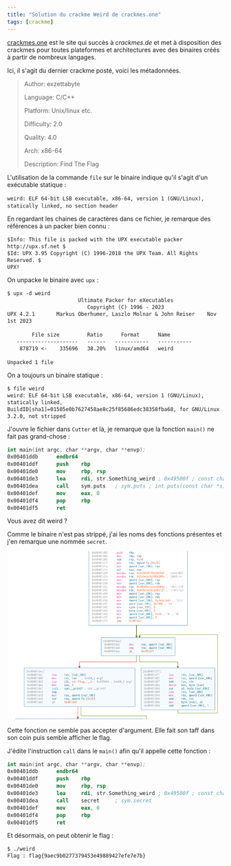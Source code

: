 ```yaml
---
title: "Solution du crackme Weird de crackmes.one"
tags: [crackme]
---
```


[crackmes.one](https://crackmes.one/) est le site qui succès à _crackmes.de_ et met à disposition des crackmes pour toutes plateformes et architectures avec des binaires créés à partir de nombreux langages.

Ici, il s'agit du dernier crackme posté, voici les métadonnées.

> Author: exzettabyte
> 
> Language: C/C++
>
> Platform: Unix/linux etc.
> 
> Difficulty: 2.0
>
> Quality: 4.0
>
> Arch: x86-64
> 
> Description: Find The Flag

L'utilisation de la commande `file` sur le binaire indique qu'il s'agit d'un exécutable statique :

`weird: ELF 64-bit LSB executable, x86-64, version 1 (GNU/Linux), statically linked, no section header`

En regardant les chaines de caractères dans ce fichier, je remarque des références à un packer bien connu :

```
$Info: This file is packed with the UPX executable packer http://upx.sf.net $
$Id: UPX 3.95 Copyright (C) 1996-2018 the UPX Team. All Rights Reserved. $
UPX!
```

On unpacke le binaire avec `upx` :

```console
$ upx -d weird 
                       Ultimate Packer for eXecutables
                          Copyright (C) 1996 - 2023
UPX 4.2.1       Markus Oberhumer, Laszlo Molnar & John Reiser    Nov 1st 2023

        File size         Ratio      Format      Name
   --------------------   ------   -----------   -----------
    878719 <-    335696   38.20%   linux/amd64   weird

Unpacked 1 file
```

On a toujours un binaire statique :

```console
$ file weird 
weird: ELF 64-bit LSB executable, x86-64, version 1 (GNU/Linux), statically linked, BuildID[sha1]=01505e0b7627458ae8c25f85686edc38358fba68, for GNU/Linux 3.2.0, not stripped
```

J'ouvre le fichier dans `Cutter` et là, je remarque que la fonction `main()` ne fait pas grand-chose :

```nasm
int main(int argc, char **argv, char **envp);
0x00401ddb      endbr64
0x00401ddf      push    rbp
0x00401de0      mov     rbp, rsp
0x00401de3      lea     rdi, str.Something_weird ; 0x49500f ; const char *s
0x00401dea      call    sym.puts   ; sym.puts ; int puts(const char *s)
0x00401def      mov     eax, 0
0x00401df4      pop     rbp
0x00401df5      ret
```

Vous avez dit weird ?

Comme le binaire n'est pas strippé, j'ai les noms des fonctions présentes et j'en remarque une nommée `secret`.

![crackmes.one weird secret](/assets/img/crackmes/weird_secret.png)

Cette fonction ne semble pas accepter d'argument. Elle fait son taff dans son coin puis semble afficher le flag.

J'édite l'instruction `call` dans le `main()` afin qu'il appelle cette fonction :

```nasm
int main(int argc, char **argv, char **envp);
0x00401ddb      endbr64
0x00401ddf      push    rbp
0x00401de0      mov     rbp, rsp
0x00401de3      lea     rdi, str.Something_weird ; 0x49500f ; const char *s
0x00401dea      call    secret     ; sym.secret
0x00401def      mov     eax, 0
0x00401df4      pop     rbp
0x00401df5      ret
```

Et désormais, on peut obtenir le flag :

```console
$ ./weird 
Flag : flag{9aec9b0277379453e49889427efe7e7b}
```
